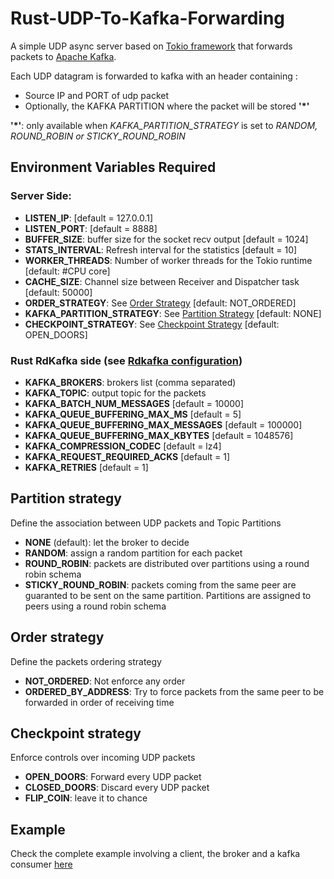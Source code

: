 # Rust-UDP-To-Kafka-Forwarding

A simple UDP async server based on [Tokio framework](https://https://tokio.rs) that forwards packets to [Apache Kafka](https://kafka.apache.org/).

Each UDP datagram is forwarded to kafka with an header containing :
- Source IP and PORT of udp packet
- Optionally, the KAFKA PARTITION where the packet will be stored  __'\*'__

__'\*'__: only available when _KAFKA_PARTITION_STRATEGY_ is set to _RANDOM, ROUND_ROBIN or STICKY_ROUND_ROBIN_ 

## Environment Variables Required
### Server Side:
  - **LISTEN_IP**: [default = 127.0.0.1]
  - **LISTEN_PORT**:  [default = 8888]
  - **BUFFER_SIZE**: buffer size for the socket recv output [default = 1024]
  - **STATS_INTERVAL**: Refresh interval for the statistics [default = 10]
  - **WORKER_THREADS**: Number of worker threads for the Tokio runtime [default: #CPU core]
  - **CACHE_SIZE**: Channel size between Receiver and Dispatcher task [default: 50000]
  - **ORDER_STRATEGY**: See [Order Strategy](#Order_strategy) [default: NOT_ORDERED]
  - **KAFKA_PARTITION_STRATEGY**: See [Partition Strategy](#Partition_strategy) [default: NONE]
  - **CHECKPOINT_STRATEGY**: See [Checkpoint Strategy](#Checkpoint_strategy) [default: OPEN_DOORS]

### Rust RdKafka side (see [Rdkafka configuration](https://github.com/edenhill/librdkafka/blob/master/CONFIGURATION.md))
  - **KAFKA_BROKERS**: brokers list (comma separated)
  - **KAFKA_TOPIC**: output topic for the packets
  - **KAFKA_BATCH_NUM_MESSAGES** [default = 10000]
  - **KAFKA_QUEUE_BUFFERING_MAX_MS** [default = 5]
  - **KAFKA_QUEUE_BUFFERING_MAX_MESSAGES** [default = 100000]
  - **KAFKA_QUEUE_BUFFERING_MAX_KBYTES** [default = 1048576]
  - **KAFKA_COMPRESSION_CODEC** [default = lz4]
  - **KAFKA_REQUEST_REQUIRED_ACKS** [default = 1]
  - **KAFKA_RETRIES** [default = 1]


## Partition strategy
  Define the association between UDP packets and Topic Partitions 
 - **NONE** (default): let the broker to decide
 - **RANDOM**: assign a random partition for each packet
 - **ROUND_ROBIN**: packets are distributed over partitions using a round robin schema
 - **STICKY_ROUND_ROBIN**: packets coming from the same peer are guaranted to be sent on the same partition. Partitions are assigned to peers using a round robin schema

## Order strategy
  Define the packets ordering strategy
 - **NOT_ORDERED**: Not enforce any order
 - **ORDERED_BY_ADDRESS**: Try to force packets from the same peer to be forwarded in order of receiving time

## Checkpoint strategy
  Enforce controls over incoming UDP packets
 - **OPEN_DOORS**: Forward every UDP packet
 - **CLOSED_DOORS**: Discard every UDP packet
 - **FLIP_COIN**: leave it to chance

## Example
Check the complete example involving a client, the broker and a kafka consumer [here]()